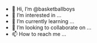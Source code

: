 - 👋 Hi, I’m @basketballboys
- 👀 I’m interested in ...
- 🌱 I’m currently learning ...
- 💞️ I’m looking to collaborate on ...
- 📫 How to reach me ...

<!---
basketballboys/basketballboys is a ✨ special ✨ repository because its `README.md` (this file) appears on your GitHub profile.
You can click the Preview link to take a look at your changes.
--->
